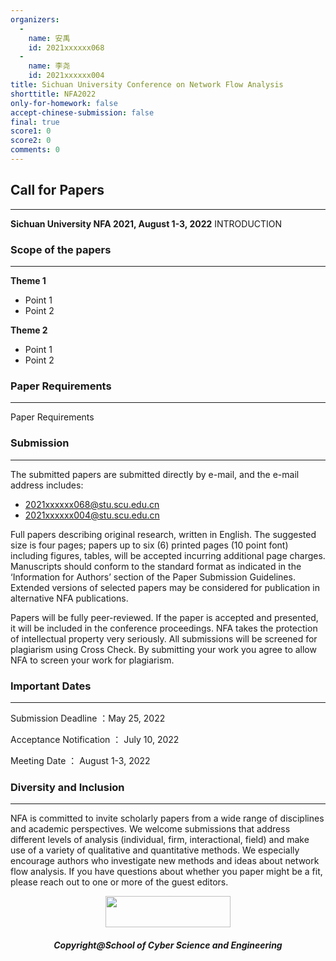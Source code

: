 ```yaml
---
organizers:
  -
    name: 安禹
    id: 2021xxxxxx068
  -
    name: 李尧
    id: 2021xxxxxx004
title: Sichuan University Conference on Network Flow Analysis
shorttitle: NFA2022
only-for-homework: false
accept-chinese-submission: false
final: true
score1: 0
score2: 0
comments: 0
---
```


## Call for Papers
---
**Sichuan University NFA 2021, August 1-3, 2022**
INTRODUCTION


### Scope of the papers
---

**Theme 1**

 - Point 1
 - Point 2

**Theme 2**

 - Point 1
 - Point 2

### Paper Requirements
---

Paper Requirements

### Submission
---
The submitted papers are submitted directly by e-mail, and the e-mail address includes:

 - <2021xxxxxx068@stu.scu.edu.cn>
 - <2021xxxxxx004@stu.scu.edu.cn>

Full papers describing original research, written in English. The suggested size is four pages; papers up to six (6) printed pages (10 point font) including figures, tables, will be accepted incurring additional page charges. Manuscripts should conform to the standard format as indicated in the ‘Information for Authors’ section of the Paper Submission Guidelines. Extended versions of selected papers may be considered for publication in alternative NFA publications. 

Papers will be fully peer-reviewed. If the paper is accepted and presented, it will be included in the conference proceedings. NFA takes the protection of intellectual property very seriously. All submissions will be screened for plagiarism using Cross Check. By submitting your work you agree to allow NFA to screen your work for plagiarism.

### Important Dates
---
Submission Deadline ：May 25, 2022

Acceptance Notification ： July 10, 2022

Meeting Date ： August 1-3, 2022

### Diversity and Inclusion
---
NFA is committed to invite scholarly papers from a wide range of disciplines and academic perspectives. We welcome submissions that address different levels of analysis (individual, firm, interactional, field) and make use of a variety of qualitative and quantitative methods. We especially encourage authors who investigate new methods and ideas about network flow analysis. If you have questions about whether you paper might be a fit, please reach out to one or more of the guest editors.

<p align="center"><img src="http://scu.edu.cn/images/footer-logo.png" width="200" height="50"></p>
<h5 align="center">Copyright@School of Cyber Science and Engineering</h5>
